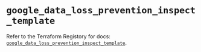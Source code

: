# `google_data_loss_prevention_inspect_template`

Refer to the Terraform Registory for docs: [`google_data_loss_prevention_inspect_template`](https://www.terraform.io/docs/providers/google/r/data_loss_prevention_inspect_template).
